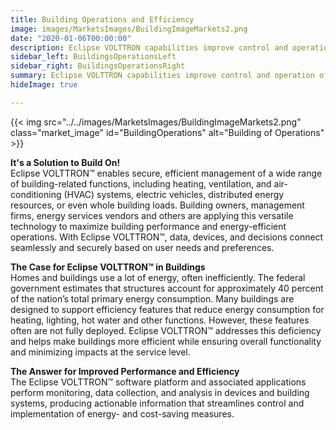 ```yaml
---
title: Building Operations and Efficiency
image: images/MarketsImages/BuildingImageMarkets2.png
date: "2020-01-06T00:00:00"
description: Eclipse VOLTTRON capabilities improve control and operation of building devices and systems, leading to enhanced performance and energy efficiency.
sidebar_left: BuildingsOperationsLeft
sidebar_right: BuildingsOperationsRight
summary: Eclipse VOLTTRON capabilities improve control and operation of building devices and systems, leading to enhanced performance and energy efficiency.
hideImage: true

---
```

{{< img src="../../images/MarketsImages/BuildingImageMarkets2.png" class="market_image" id="BuildingOperations" alt="Building of Operations" >}}

**It's a Solution to Build On!**</br>
Eclipse VOLTTRON™ enables secure, efficient management of a wide range of building-related functions, including heating, ventilation, and air-conditioning (HVAC) systems, electric vehicles, distributed energy resources, or even whole building loads. Building owners, management firms, energy services vendors and others are applying this versatile technology to maximize building performance and energy-efficient operations. With Eclipse VOLTTRON™, data, devices, and decisions connect seamlessly and securely based on user needs and preferences.

**The Case for Eclipse VOLTTRON™ in Buildings**</br>
Homes and buildings use a lot of energy, often inefficiently. The federal government estimates that structures account for approximately 40 percent of the nation’s total primary energy consumption. Many buildings are designed to support efficiency features that reduce energy consumption for heating, lighting, hot water and other functions. However, these features often are not fully deployed. Eclipse VOLTTRON™ addresses this deficiency and helps make buildings more efficient while ensuring overall functionality and minimizing impacts at the service level.

**The Answer for Improved Performance and Efficiency**</br>
The Eclipse VOLTTRON™ software platform and associated applications perform monitoring, data collection, and analysis in devices and building systems, producing actionable information that streamlines control and implementation of energy- and cost-saving measures.
